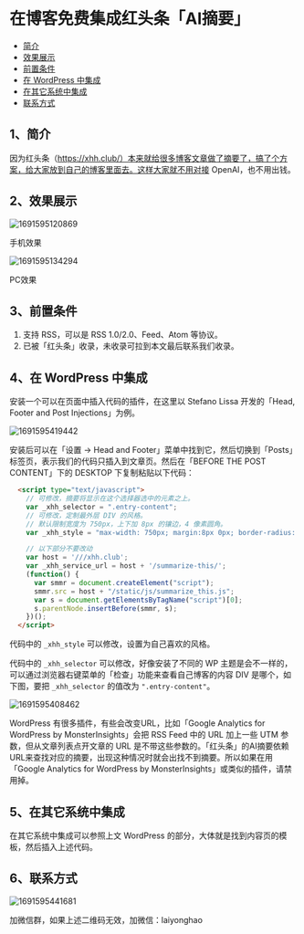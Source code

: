 # 在博客免费集成红头条「AI摘要」

* [简介](#1简介)
* [效果展示](#2效果展示)
* [前置条件](#3前置条件)
* [在 WordPress 中集成](#4在-wordpress-中集成)
* [在其它系统中集成](#5在其它系统中集成)
* [联系方式](#6联系方式)

## 1、简介

因为红头条（https://xhh.club/）本来就给很多博客文章做了摘要了，搞了个方案，给大家放到自己的博客里面去。这样大家就不用对接 OpenAI，也不用出钱。

## 2、效果展示

![1691595120869](image/README/1691595120869.png)

手机效果

![1691595134294](image/README/1691595134294.png)

PC效果

## 3、前置条件

1. 支持 RSS，可以是 RSS 1.0/2.0、Feed、Atom 等协议。
2. 已被「红头条」收录，未收录可拉到本文最后联系我们收录。

## 4、在 WordPress 中集成

安装一个可以在页面中插入代码的插件，在这里以 Stefano Lissa 开发的「Head, Footer and Post Injections」为例。

![1691595419442](image/README/1691595419442.png)

安装后可以在「设置 -> Head and Footer」菜单中找到它，然后切换到「Posts」标签页，表示我们的代码只插入到文章页。然后在「BEFORE THE POST CONTENT」下的 DESKTOP 下复制粘贴以下代码：

```html
  <script type="text/javascript">
    // 可修改，摘要将显示在这个选择器选中的元素之上。
    var _xhh_selector = ".entry-content";
    // 可修改，定制最外层 DIV 的风格。
    // 默认限制宽度为 750px，上下加 8px 的镶边，4 像素圆角。
    var _xhh_style = "max-width: 750px; margin:8px 0px; border-radius: 4px;";

    // 以下部分不要改动
    var host = '///xhh.club';
    var _xhh_service_url = host + '/summarize-this/';
    (function() {
      var smmr = document.createElement("script");
      smmr.src = host + "/static/js/summarize_this.js";
      var s = document.getElementsByTagName("script")[0]; 
      s.parentNode.insertBefore(smmr, s);
    })();
  </script>
```

代码中的 `_xhh_style` 可以修改，设置为自己喜欢的风格。

代码中的 `_xhh_selector` 可以修改，好像安装了不同的 WP 主题是会不一样的，可以通过浏览器右键菜单的「检查」功能来查看自己博客的内容 DIV 是哪个，如下图，要把 `_xhh_selector` 的值改为 `".entry-content"`。

![1691595408462](image/README/1691595408462.png)

WordPress 有很多插件，有些会改变URL，比如「Google Analytics for WordPress by MonsterInsights」会把 RSS Feed 中的 URL 加上一些 UTM 参数，但从文章列表点开文章的 URL 是不带这些参数的。「红头条」的AI摘要依赖URL来查找对应的摘要，出现这种情况时就会出找不到摘要。所以如果在用「Google Analytics for WordPress by MonsterInsights」或类似的插件，请禁用掉。

## 5、在其它系统中集成

在其它系统中集成可以参照上文 WordPress 的部分，大体就是找到内容页的模板，然后插入上述代码。

## 6、联系方式

![1691595441681](image/README/1691595441681.png)

加微信群，如果上述二维码无效，加微信：laiyonghao
